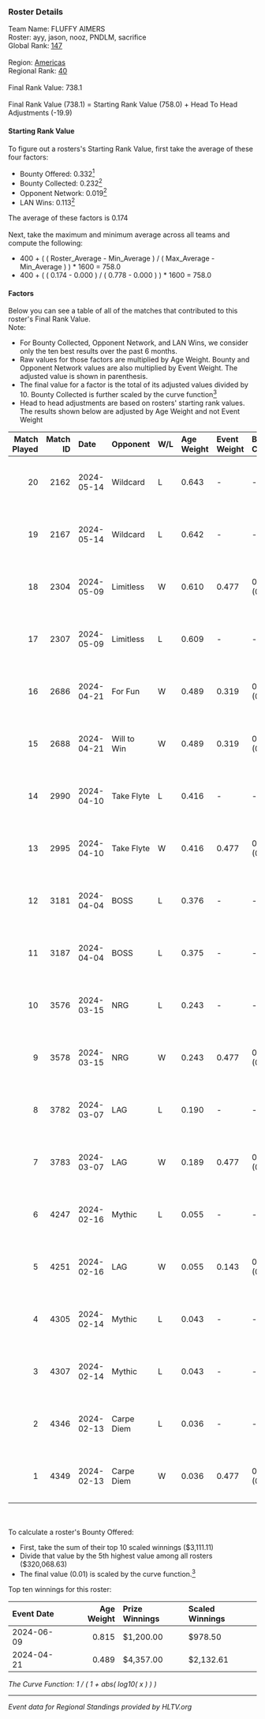 ### Roster Details<br />
Team Name: FLUFFY AIMERS<br />
Roster: ayy, jason, nooz, PNDLM, sacrifice<br />
Global Rank: [147](../../standings_global_2024_08_06.md)<br />
<br />
Region: [Americas]( ../../standings_americas_2024_08_06.md)<br />
Regional Rank: [40]( ../../standings_americas_2024_08_06.md)<br />
<br />
Final Rank Value:  738.1<br />
<br />
Final Rank Value (738.1) = Starting Rank Value (758.0) + Head To Head Adjustments (-19.9)<br />

#### Starting Rank Value<br />
To figure out a rosters's Starting Rank Value, first take the average of these four factors:<br />
- Bounty Offered: 0.332[<sup>1</sup>](#table2)
- Bounty Collected: 0.232[<sup>2</sup>](#table1)
- Opponent Network: 0.019[<sup>2</sup>](#table1)
- LAN Wins: 0.113[<sup>2</sup>](#table1)

The average of these factors is 0.174<br />
<br />
Next, take the maximum and minimum average across all teams and compute the following:<br />
- 400 + ( ( Roster_Average - Min_Average ) / ( Max_Average - Min_Average ) ) * 1600 = 758.0
- 400 + ( ( 0.174 - 0.000 ) / ( 0.778 - 0.000 ) ) * 1600 = 758.0


#### Factors<br />
Below you can see a table of all of the matches that contributed to this roster's Final Rank Value.<br />
Note:<br />

- For Bounty Collected, Opponent Network, and LAN Wins, we consider only the ten best results over the past 6 months.
- Raw values for those factors are multiplied by Age Weight. Bounty and Opponent Network values are also multiplied by Event Weight. The adjusted value is shown in parenthesis.
- The final value for a factor is the total of its adjusted values divided by 10. Bounty Collected is further scaled by the curve function[<sup>3</sup>](#curveFunction)
- Head to head adjustments are based on rosters' starting rank values. The results shown below are adjusted by Age Weight and not Event Weight
<span id="table1"></span><br />


| Match Played | Match ID | Date       | Opponent    | W/L | Age Weight | Event Weight | Bounty Collected | Opponent Network | LAN Wins  | H2H Adj. | Roster                                 |
| -: | -: | :- | :- | :- | :- | :- | :- | :- | :- | -: | :- |
|           20 |     2162 | 2024-05-14 | Wildcard    | L   | 0.643      | -            | -                | -                | -         |    -6.16 | ayy, jason, nooz, PNDLM, sacrifice     |
|           19 |     2167 | 2024-05-14 | Wildcard    | L   | 0.642      | -            | -                | -                | -         |    -6.46 | ayy, jason, nooz, PNDLM, sacrifice     |
|           18 |     2304 | 2024-05-09 | Limitless   | W   | 0.610      | 0.477        | 0.001 (0.000)    | 0.159 (0.046)    | 0 (0.000) |     6.90 | ayy, jason, nooz, PNDLM, sacrifice     |
|           17 |     2307 | 2024-05-09 | Limitless   | L   | 0.609      | -            | -                | -                | -         |   -12.62 | ayy, jason, nooz, PNDLM, sacrifice     |
|           16 |     2686 | 2024-04-21 | For Fun     | W   | 0.489      | 0.319        | 0.003 (0.001)    | 0.019 (0.003)    | 1 (0.489) |     5.87 | ayy, brett, Fr3nk1e, jason, PNDLM      |
|           15 |     2688 | 2024-04-21 | Will to Win | W   | 0.489      | 0.319        | 0.001 (0.000)    | 0.000 (0.000)    | 1 (0.489) |     3.36 | ayy, brett, Fr3nk1e, jason, PNDLM      |
|           14 |     2990 | 2024-04-10 | Take Flyte  | L   | 0.416      | -            | -                | -                | -         |    -7.63 | ayy, intra, jason, PNDLM, sacrifice    |
|           13 |     2995 | 2024-04-10 | Take Flyte  | W   | 0.416      | 0.477        | 0.002 (0.000)    | 0.231 (0.046)    | 0 (0.000) |     5.57 | ayy, jason, nooz, PNDLM, sacrifice     |
|           12 |     3181 | 2024-04-04 | BOSS        | L   | 0.376      | -            | -                | -                | -         |    -5.19 | ayy, intra, jason, nooz, sacrifice     |
|           11 |     3187 | 2024-04-04 | BOSS        | L   | 0.375      | -            | -                | -                | -         |    -5.36 | ayy, intra, jason, PNDLM, sacrifice    |
|           10 |     3576 | 2024-03-15 | NRG         | L   | 0.243      | -            | -                | -                | -         |    -2.95 | ayy, intra, jason, PNDLM, sacrifice    |
|            9 |     3578 | 2024-03-15 | NRG         | W   | 0.243      | 0.477        | 0.020 (0.002)    | 0.502 (0.058)    | 0 (0.000) |     4.77 | ayy, intra, jason, PNDLM, sacrifice    |
|            8 |     3782 | 2024-03-07 | LAG         | L   | 0.190      | -            | -                | -                | -         |    -2.41 | ayy, jason, LEARSI, PNDLM, sacrifice   |
|            7 |     3783 | 2024-03-07 | LAG         | W   | 0.189      | 0.477        | 0.012 (0.001)    | 0.376 (0.034)    | 0 (0.000) |     3.61 | ayy, jason, LEARSI, PNDLM, sacrifice   |
|            6 |     4247 | 2024-02-16 | Mythic      | L   | 0.055      | -            | -                | -                | -         |    -0.79 | intra, jason, LEARSI, PNDLM, sacrifice |
|            5 |     4251 | 2024-02-16 | LAG         | W   | 0.055      | 0.143        | 0.012 (0.000)    | 0.376 (0.003)    | 0 (0.000) |     1.06 | intra, jason, LEARSI, PNDLM, sacrifice |
|            4 |     4305 | 2024-02-14 | Mythic      | L   | 0.043      | -            | -                | -                | -         |    -0.61 | intra, jason, LEARSI, PNDLM, sacrifice |
|            3 |     4307 | 2024-02-14 | Mythic      | L   | 0.043      | -            | -                | -                | -         |    -0.61 | intra, jason, LEARSI, PNDLM, sacrifice |
|            2 |     4346 | 2024-02-13 | Carpe Diem  | L   | 0.036      | -            | -                | -                | -         |    -0.70 | intra, jason, LEARSI, PNDLM, sacrifice |
|            1 |     4349 | 2024-02-13 | Carpe Diem  | W   | 0.036      | 0.477        | 0.005 (0.000)    | 0.035 (0.001)    | 0 (0.000) |     0.44 | intra, jason, LEARSI, PNDLM, sacrifice |

<br />
<span id="table2"></span><br />
To calculate a roster's Bounty Offered:<br />

- First, take the sum of their top 10 scaled winnings ($3,111.11)
- Divide that value by the 5th highest value among all rosters ($320,068.63)
- The final value (0.01) is scaled by the curve function.[<sup>3</sup>](#curveFunction)

Top ten winnings for this roster:<br />

| Event Date | Age Weight | Prize Winnings | Scaled Winnings |
| :- | -: | :- | :- |
| 2024-06-09 |      0.815 | $1,200.00      | $978.50         |
| 2024-04-21 |      0.489 | $4,357.00      | $2,132.61       |


<span id="curveFunction"></span>_The Curve Function: 1 / ( 1 + abs( log10( x ) ) )_<br />

---
_Event data for Regional Standings provided by HLTV.org_<br />
